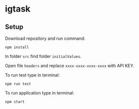 # igtask

## Setup

Download repository and run command:

```
npm install
```

In folder `src` find folder `initialValues`.

Open file `headers` and replace `xxxx-xxxx-xxxx-xxxx` with API KEY.

To run test type in terminal:

```
npm run test
```

To run application type in terminal:

```
npm start
```
